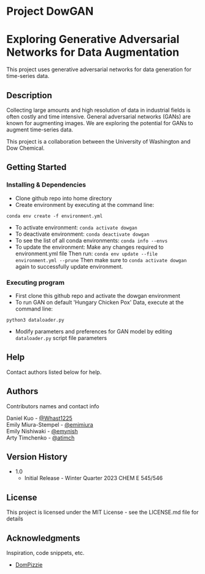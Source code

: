 # Project DowGAN

# Exploring Generative Adversarial Networks for Data Augmentation

This project uses generative adversarial networks for data generation for time-series data.

## Description

Collecting large amounts and high resolution of data in industrial fields is often costly and time intensive. General adversarial networks (GANs) are known for augmenting images. We are exploring the potential for GANs to augment time-series data. 

This project is a collaboration between the University of Washington and Dow Chemical.

## Getting Started

### Installing & Dependencies

* Clone github repo into home directory
* Create environment by executing at the command line:
```
conda env create -f environment.yml
```
* To activate environment: `conda activate dowgan`
* To deactivate environment: `conda deactivate dowgan`
* To see the list of all conda environments: `conda info --envs`
* To update the environment: 
    Make any changes required to environment.yml file
    Then run: `conda env update --file environment.yml --prune`
    Then make sure to `conda activate dowgan` again to successfully update environment.

### Executing program

* First clone this github repo and activate the dowgan environment
* To run GAN on default 'Hungary Chicken Pox' Data, execute at the command line:
```
python3 dataloader.py
```
* Modify parameters and preferences for GAN model by editing `dataloader.py` script file parameters 


## Help

Contact authors listed below for help.

## Authors

Contributors names and contact info

Daniel Kuo - [@Whast1225](https://github.com/Whast1225)  
Emily Miura-Stempel - [@emimiura](https://github.com/emimiura)  
Emily Nishiwaki - [@emynish](https://github.com/emynish)  
Arty Timchenko - [@atimch](https://github.com/atimch)

## Version History

* 1.0
    * Initial Release - Winter Quarter 2023 CHEM E 545/546

## License

This project is licensed under the MIT License - see the LICENSE.md file for details

## Acknowledgments

Inspiration, code snippets, etc.
* [DomPizzie](https://gist.github.com/DomPizzie/7a5ff55ffa9081f2de27c315f5018afc)

